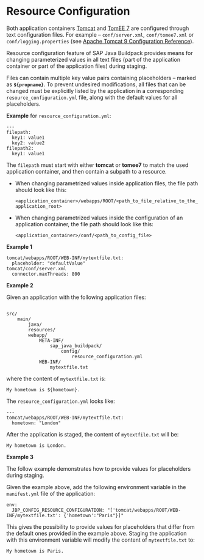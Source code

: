 <!-- loioc893e9c7d05e4cca8151a5c3d87ec6ce -->

# Resource Configuration

Both application containers [Tomcat](tomcat-ddfc101.md) and [TomEE 7](tomee-7-79c039a.md) are configured through text configuration files. For example – `conf/server.xml`, `conf/tomee7.xml` or `conf/logging.properties` \(see [Apache Tomcat 9 Configuration Reference](https://tomcat.apache.org/tomcat-9.0-doc/config/)\).

Resource configuration feature of SAP Java Buildpack provides means for changing parameterized values in all text files \(part of the application container or part of the application files\) during staging.

Files can contain multiple key value pairs containing placeholders – marked as **`${propname}`**. To prevent undesired modifications, all files that can be changed must be explicitly listed by the application in a corresponding `resource_configuration.yml` file, along with the default values for all placeholders.

**Example** for `resource_configuration.yml`:

```
---
filepath:
  key1: value1
  key2: value2
filepath2:
  key1: value1
```

The `filepath` must start with either **tomcat** or **tomee7** to match the used application container, and then contain a subpath to a resource.

-   When changing parametrized values inside application files, the file path should look like this:

    `<application_container>/webapps/ROOT/<path_to_file_relative_to_the_application_root>`

-   When changing parametrized values inside the configuration of an application container, the file path should look like this:

    `<application_container>/conf/<path_to_config_file>`


**Example 1**

```
tomcat/webapps/ROOT/WEB-INF/mytextfile.txt:
  placeholder: "defaultValue"
tomcat/conf/server.xml
  connector.maxThreads: 800
```

**Example 2** 

Given an application with the following application files:

```

src/
	main/
		java/
		resources/
		webapp/
			META-INF/
				sap_java_buildpack/
					config/
						resource_configuration.yml
			WEB-INF/
				mytextfile.txt

```

where the content of `mytextfile.txt` is:

```
My hometown is ${hometown}.
```

The `resource_configuration.yml` looks like:

```
---
tomcat/webapps/ROOT/WEB-INF/mytextfile.txt:
  hometown: "London"
```

After the application is staged, the content of `mytextfile.txt` will be:

```
My hometown is London.
```

**Example 3**

The follow example demonstrates how to provide values for placeholders during staging.

Given the example above, add the following environment variable in the `manifest.yml` file of the application:

```
env:
  JBP_CONFIG_RESOURCE_CONFIGURATION: "['tomcat/webapps/ROOT/WEB-INF/mytextfile.txt': {'hometown':"Paris"}]"
```

This gives the possibility to provide values for placeholders that differ from the default ones provided in the example above. Staging the application with this environment variable will modify the content of `mytextfile.txt` to:

```
My hometown is Paris.
```

